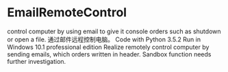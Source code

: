# EmailRemoteControl
control computer by using email to give it console orders such as shutdown or open a file. 通过邮件远程控制电脑。
Code with Python 3.5.2
Run in Windows 10.1 professional edition
Realize remotely control computer by sending emails, which orders written in header. 
Sandbox function needs further investigation.
